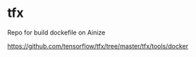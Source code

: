 # tfx

Repo for build dockefile on Ainize

https://github.com/tensorflow/tfx/tree/master/tfx/tools/docker
